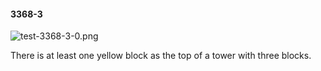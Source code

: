 #### 3368-3
![test-3368-3-0.png](https://github.com/lil-lab/nlvr/raw/master/nlvr/test/images/6/test-3368-3-0.png "test-3368-3-0.png")

There is at least one yellow block as the top of a tower with three blocks.